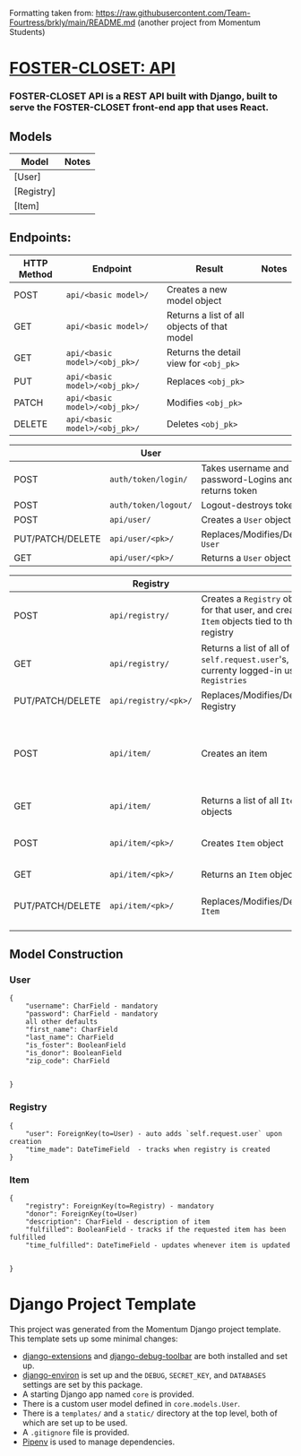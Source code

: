 
Formatting taken from: https://raw.githubusercontent.com/Team-Fourtress/brkly/main/README.md
(another project from Momentum Students)

# [FOSTER-CLOSET: API](https://foster-closet.herokuapp.com/)

### FOSTER-CLOSET API is a REST API built with Django, built to serve the FOSTER-CLOSET front-end app that uses React.


## Models
| Model | Notes |
| ----- | ----- |
| [User]
| [Registry]
| [Item]


## Endpoints: 
| HTTP Method | Endpoint | Result | Notes |
| ----------- | -------- | -------| ----- |
| POST | `api/<basic model>/` | Creates a new model object |  |
| GET | `api/<basic model>/` | Returns a list of all objects of that model |  |
| GET | `api/<basic model>/<obj_pk>/` | Returns the detail view for `<obj_pk>` |  |
| PUT | `api/<basic model>/<obj_pk>/` | Replaces `<obj_pk>` |  |
| PATCH | `api/<basic model>/<obj_pk>/` | Modifies `<obj_pk>` |  |
| DELETE | `api/<basic model>/<obj_pk>/` | Deletes `<obj_pk>` |  |


|      | User |          |          |
| -------- | -------- | -------- | -------- |
| POST | `auth/token/login/` | Takes username and password-Logins and returns token| |
| POST | `auth/token/logout/` | Logout-destroys token| |
| POST | `api/user/` | Creates a `User` object| |
| PUT/PATCH/DELETE | `api/user/<pk>/` | Replaces/Modifies/Deletes `User` | |
| GET | `api/user/<pk>/` | Returns a `User` object | |

|      | Registry |          |          |
| -------- | -------- | -------- | -------- |
| POST | `api/registry/` | Creates a `Registry` object for that user, and creates `Item` objects tied to that registry | Requires a foster-family login|
| GET | `api/registry/` | Returns a list of all of `self.request.user`'s, aka currenty logged-in user's `Registries` | Requires a foster-family login|
| PUT/PATCH/DELETE | `api/registry/<pk>/` | Replaces/Modifies/Deletes Registry
| POST | `api/item/` | Creates an item| Requires a `Registry` that is associated with the logged-in user  |
| GET | `api/item/` | Returns a list of all `Item` objects| |
| POST | `api/item/<pk>/` | Creates `Item` object | Requires login with associated user |
| GET | `api/item/<pk>/` | Returns an `Item` object |  |
| PUT/PATCH/DELETE | `api/item/<pk>/` | Replaces/Modifies/Deletes `Item` | Requires login with associated user  |

## Model Construction

### User
```
{
    "username": CharField - mandatory
    "password": CharField - mandatory
    all other defaults
    "first_name": CharField
    "last_name": CharField
    "is_foster": BooleanField
    "is_donor": BooleanField
    "zip_code": CharField
    
  
}
```

### Registry
```
{
    "user": ForeignKey(to=User) - auto adds `self.request.user` upon creation
    "time_made": DateTimeField  - tracks when registry is created
}
```

### Item
```
{
    "registry": ForeignKey(to=Registry) - mandatory
    "donor": ForeignKey(to=User) 
    "description": CharField - description of item
    "fulfilled": BooleanField - tracks if the requested item has been fulfilled
    "time_fulfilled": DateTimeField - updates whenever item is updated
    
    
}
```


# Django Project Template

This project was generated from the Momentum Django project template. This template sets up some minimal changes:

- [django-extensions](https://django-extensions.readthedocs.io/en/latest/) and [django-debug-toolbar](https://django-debug-toolbar.readthedocs.io/en/latest/) are both installed and set up.
- [django-environ](https://django-environ.readthedocs.io/en/latest/) is set up and the `DEBUG`, `SECRET_KEY`, and `DATABASES` settings are set by this package.
- A starting Django app named `core` is provided.
- There is a custom user model defined in `core.models.User`.
- There is a `templates/` and a `static/` directory at the top level, both of which are set up to be used.
- A `.gitignore` file is provided.
- [Pipenv](https://pipenv.pypa.io/en/latest/) is used to manage dependencies.

